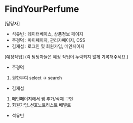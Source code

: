 # FindYourPerfume

[담당자]

- 석유빈 : 데이터베이스, 상품정보 페이지
- 주경덕 : 마이페이지, 관리자페이지, CSS
- 김재섭 : 로그인 및 회원가입, 메인페이지

[예정작업]
(각 담당자들은 예정 작업이 누락되지 않게 기록해주세요.)

- 주경덕
1. 권한부여 select -> search

- 김재섭
1. 메인페이지에서 찜 추가/삭제 구현
2. 회원가입_선호노트리스트 배열로

- 석유빈
